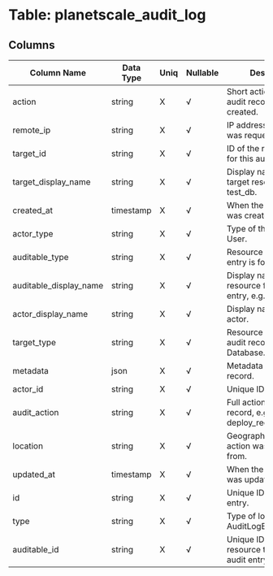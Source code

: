 # Table: planetscale_audit_log

## Columns 

|  Column Name   |  Data Type  | Uniq | Nullable | Description | 
|  ----  | ----  | ----  | ----  | ---- | 
| action | string | X | √ | Short action for this audit record, e.g. created. | 
| remote_ip | string | X | √ | IP address the action was requested from. | 
| target_id | string | X | √ | ID of the resource type for this audit record. | 
| target_display_name | string | X | √ | Display name for the target resoruce, e.g. test_db. | 
| created_at | timestamp | X | √ | When the audit record was created. | 
| actor_type | string | X | √ | Type of the actor, e.g. User. | 
| auditable_type | string | X | √ | Resource type the audit entry is for, e.g. Branch. | 
| auditable_display_name | string | X | √ | Display name of the resource for this audit entry, e.g. test_branch. | 
| actor_display_name | string | X | √ | Display name of the actor. | 
| target_type | string | X | √ | Resource type for this audit record, e.g. Database. | 
| metadata | json | X | √ | Metadata for the audit record. | 
| actor_id | string | X | √ | Unique ID of the actor. | 
| audit_action | string | X | √ | Full action for this audit record, e.g. deploy_request.created. | 
| location | string | X | √ | Geographic location the action was requested from. | 
| updated_at | timestamp | X | √ | When the audit record was updated. | 
| id | string | X | √ | Unique ID of the log entry. | 
| type | string | X | √ | Type of log entry, e.g. AuditLogEvent. | 
| auditable_id | string | X | √ | Unique ID for the resource type of the audit entry. | 


